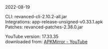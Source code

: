 2022-08-19
  
CLI: revanced-cli-2.10.2-all.jar  
Integrations: app-release-unsigned-v0.33.1.apk  
Patches: revanced-patches-2.38.0.jar  

YouTube version: 17.33.35  
downloaded from: [APKMirror - YouTube](https://www.apkmirror.com/apk/google-inc/youtube/youtube-17-33-35-release/youtube-17-33-35-2-android-apk-download/)  
